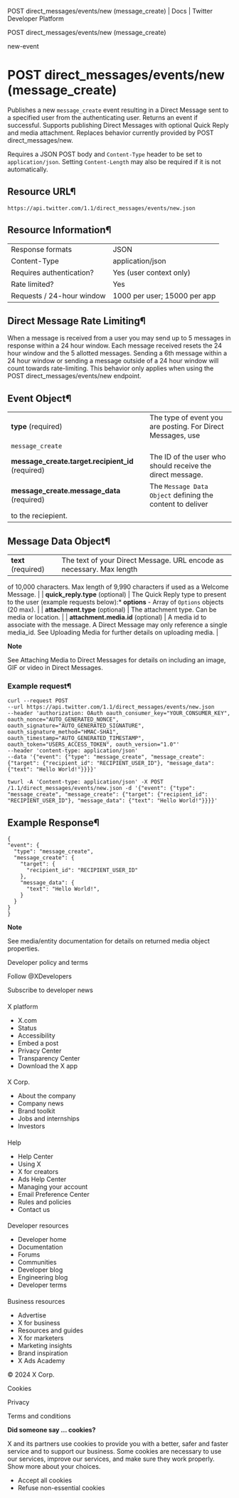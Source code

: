 



POST
direct\_messages/events/new (message\_create) | Docs | Twitter Developer Platform 





































































































POST
direct\_messages/events/new (message\_create)



new-event

POST
direct\_messages/events/new (message\_create)
==================================================




Publishes a new `message_create` event resulting in a
Direct Message sent to a specified user from the authenticating user.
Returns an event if successful. Supports publishing Direct Messages with
optional Quick Reply and media attachment. Replaces behavior currently
provided by POST
direct\_messages/new.


Requires a JSON POST body and `Content-Type` header to be
set to `application/json`. Setting
`Content-Length` may also be required if it is not
automatically.


Resource URL¶
-------------


`https://api.twitter.com/1.1/direct_messages/events/new.json`


Resource Information¶
---------------------




|  |  |
| --- | --- |
| Response formats | JSON |
| Content-Type | application/json |
| Requires authentication? | Yes (user context only) |
| Rate limited? | Yes |
| Requests / 24-hour window | 1000 per user; 15000 per app |


Direct Message Rate Limiting¶
-----------------------------


When a message is received from a user you may send up to 5 messages
in response within a 24 hour window. Each message received resets the 24
hour window and the 5 allotted messages. Sending a 6th message within a
24 hour window or sending a message outside of a 24 hour window will
count towards rate-limiting. This behavior only applies when using the
POST direct\_messages/events/new endpoint.


Event Object¶
-------------




|  |  |
| --- | --- |
| **type** (required) | The type of event you are posting. For Direct Messages, use
`message_create` |
| **message\_create.target.recipient\_id** (required) | The ID of the user who should receive the direct message. |
| **message\_create.message\_data** (required) | The `Message Data Object` defining the content to deliver
to the reciepient. |


Message Data Object¶
--------------------




|  |  |
| --- | --- |
| **text** (required) | The text of your Direct Message. URL encode as necessary. Max length
of 10,000 characters. Max length of 9,990 characters if used as a Welcome
Message. |
| **quick\_reply.type** (optional) | The Quick Reply type to present to the user (example requests
below):* **options** - Array of
`Options` objects (20 max).
 |
| **attachment.type** (optional) | The attachment type. Can be media or location. |
| **attachment.media.id** (optional) | A media id to associate with the message. A Direct Message may only
reference a single media\_id. See Uploading
Media for further details on uploading media. |


**Note**


See Attaching
Media to Direct Messages for details on including an image, GIF or
video in Direct Messages.


### Example request¶



```
curl --request POST 
--url https://api.twitter.com/1.1/direct_messages/events/new.json 
--header 'authorization: OAuth oauth_consumer_key="YOUR_CONSUMER_KEY", oauth_nonce="AUTO_GENERATED_NONCE", oauth_signature="AUTO_GENERATED_SIGNATURE", oauth_signature_method="HMAC-SHA1", oauth_timestamp="AUTO_GENERATED_TIMESTAMP", oauth_token="USERS_ACCESS_TOKEN", oauth_version="1.0"' 
--header 'content-type: application/json' 
--data '{"event": {"type": "message_create", "message_create": {"target": {"recipient_id": "RECIPIENT_USER_ID"}, "message_data": {"text": "Hello World!"}}}}'
```


```
twurl -A 'Content-type: application/json' -X POST /1.1/direct_messages/events/new.json -d '{"event": {"type": "message_create", "message_create": {"target": {"recipient_id": "RECIPIENT_USER_ID"}, "message_data": {"text": "Hello World!"}}}}'
```

Example Response¶
-----------------



```
{
"event": {
  "type": "message_create",
  "message_create": {
    "target": {
      "recipient_id": "RECIPIENT_USER_ID"
    },
    "message_data": {
      "text": "Hello World!",
    }
  }
}
}
```

**Note**


See media/entity
documentation for details on returned media object properties.



















Developer policy and terms


Follow @XDevelopers


Subscribe to developer news












#### 
 X platform


* X.com
* Status
* Accessibility
* Embed a post
* Privacy Center
* Transparency Center
* Download the X app




#### 
 X Corp.


* About the company
* Company news
* Brand toolkit
* Jobs and internships
* Investors




#### 
 Help


* Help Center
* Using X
* X for creators
* Ads Help Center
* Managing your account
* Email Preference Center
* Rules and policies
* Contact us




#### 
 Developer resources


* Developer home
* Documentation
* Forums
* Communities
* Developer blog
* Engineering blog
* Developer terms




#### 
 Business resources


* Advertise
* X for business
* Resources and guides
* X for marketers
* Marketing insights
* Brand inspiration
* X Ads Academy









 © 2024 X Corp.
 


Cookies


Privacy


Terms and conditions






















**Did someone say … cookies?**  
  


 X and its partners use cookies to provide you with a better, safer and
 faster service and to support our business. Some cookies are necessary to use
 our services, improve our services, and make sure they work properly.
 Show more about your choices.


 




* Accept all cookies
* Refuse non-essential cookies
















